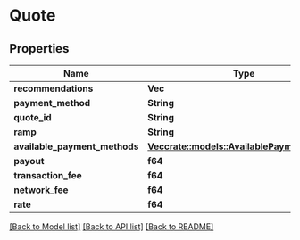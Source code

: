 # Quote

## Properties

Name | Type | Description | Notes
------------ | ------------- | ------------- | -------------
**recommendations** | **Vec<String>** |  | 
**payment_method** | **String** |  | 
**quote_id** | **String** |  | 
**ramp** | **String** |  | 
**available_payment_methods** | [**Vec<crate::models::AvailablePaymentMethod>**](AvailablePaymentMethod.md) |  | 
**payout** | **f64** |  | 
**transaction_fee** | **f64** |  | 
**network_fee** | **f64** |  | 
**rate** | **f64** |  | 

[[Back to Model list]](../README.md#documentation-for-models) [[Back to API list]](../README.md#documentation-for-api-endpoints) [[Back to README]](../README.md)


